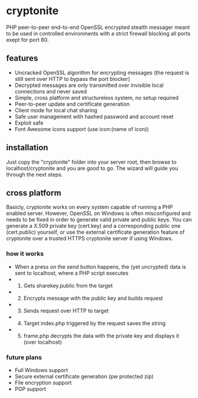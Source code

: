 # cryptonite
PHP peer-to-peer end-to-end OpenSSL encrypted stealth messager
meant to be used in controlled environments with a strict firewall blocking all ports exept for port 80.

## features
- Uncracked OpenSSL algorithm for encrypting messages (the request is still sent over HTTP to bypass the port blocker)
- Decrypted messages are only transmitted over invisible local connections and never saved
- Simple, cross platform and structureless system, no setup required
- Peer-to-peer update and certificate generation
- Client mode for local chat sharing
- Safe user management with hashed password and account reset
- Exploit safe
- Font Awesome icons support (use icon:(name of icon))

## installation
Just copy the "cryptonite" folder into your server root, then browse to localhost/cryptonite and you are good to go. The wizard will guide you through the next steps.

## cross platform
Basicly, cryptonite works on every system capable of running a PHP enabled server.
However, OpenSSL on Windows is often misconfigured and needs to be fixed in order to generate valid private and public keys.
You can generate a X.509 private key (cert.key) and a corresponding public one (cert.public) yourself, or use the external certificate generation feature of cryptonite over a trusted HTTPS cryptonite server if using Windows.

### how it works
- When a press on the send button happens, the (yet uncrypted) data is sent to localhost, where a PHP script executes
- 1. Gets sharekey.public from the target
- 2. Encrypts message with the public key and builds request
- 3. Sends request over HTTP to target
- 4. Target index.php triggered by the request saves the string
- 5. frame.php decrypts the data with the private key and displays it (over localhost)

### future plans
- Full Windows support
- Secure external certificate generation (pw protected zip)
- File encryption support
- PGP support
